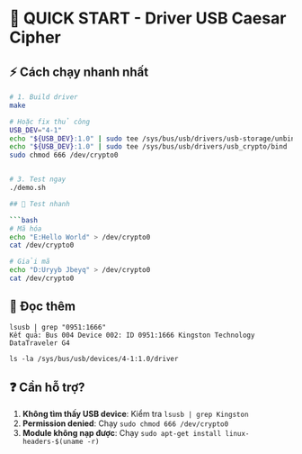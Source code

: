 # 🚀 QUICK START - Driver USB Caesar Cipher

## ⚡ Cách chạy nhanh nhất

```bash
# 1. Build driver
make

# Hoặc fix thủ công
USB_DEV="4-1" 
echo "${USB_DEV}:1.0" | sudo tee /sys/bus/usb/drivers/usb-storage/unbind
echo "${USB_DEV}:1.0" | sudo tee /sys/bus/usb/drivers/usb_crypto/bind
sudo chmod 666 /dev/crypto0


# 3. Test ngay
./demo.sh

## 🧪 Test nhanh

```bash
# Mã hóa
echo "E:Hello World" > /dev/crypto0
cat /dev/crypto0

# Giải mã
echo "D:Uryyb Jbeyq" > /dev/crypto0  
cat /dev/crypto0
```

## 📖 Đọc thêm
```Tìm USB device
lsusb | grep "0951:1666"
Kết quả: Bus 004 Device 002: ID 0951:1666 Kingston Technology DataTraveler G4
```
```Kiểm tra driver nào đang bind với thiết bị
ls -la /sys/bus/usb/devices/4-1:1.0/driver
```
## ❓ Cần hỗ trợ?

1. **Không tìm thấy USB device**: Kiểm tra `lsusb | grep Kingston`
2. **Permission denied**: Chạy `sudo chmod 666 /dev/crypto0`  
3. **Module không nạp được**: Chạy `sudo apt-get install linux-headers-$(uname -r)`